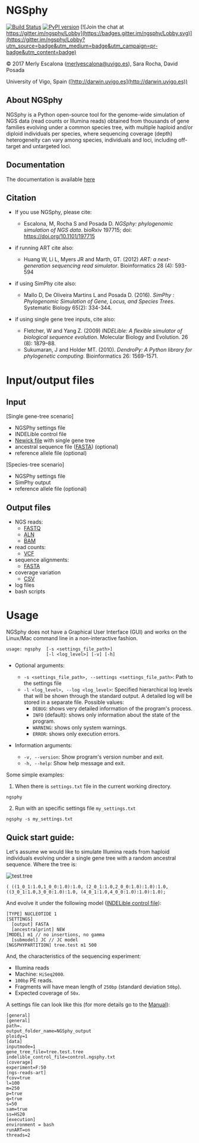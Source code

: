 
# NGSphy

[![Build Status](https://travis-ci.org/merlyescalona/ngsphy.svg?branch=master)](https://travis-ci.org/merlyescalona/ngsphy) [![PyPI version](https://badge.fury.io/py/ngsphy.svg)](https://badge.fury.io/py/ngsphy) [![Join the chat at https://gitter.im/ngsphy/Lobby](https://badges.gitter.im/ngsphy/Lobby.svg)](https://gitter.im/ngsphy/Lobby?utm_source=badge&utm_medium=badge&utm_campaign=pr-badge&utm_content=badge)

© 2017 Merly Escalona (<merlyescalona@uvigo.es>), Sara Rocha, David Posada

University of Vigo, Spain ([http://darwin.uvigo.es](http://darwin.uvigo.es))

## About NGSphy
NGSphy is a Python open-source tool for the genome-wide simulation of NGS data (read counts or Illumina reads) obtained from thousands of gene families evolving under a common species tree, with multiple haploid and/or diploid individuals per species, where sequencing coverage (depth) heterogeneity can vary among species, individuals and loci, including off-target and untargeted loci.

## Documentation

The documentation is available [here](https://github.com/merlyescalona/ngsphy/wiki)

## Citation

- If you use NGSphy, please cite:
    - Escalona, M, Rocha S and Posada D. *NGSphy: phylogenomic simulation of NGS data*. bioRxiv 197715; doi: https://doi.org/10.1101/197715

- if running ART cite also:
    - Huang W, Li L, Myers JR and Marth, GT. (2012) *ART: a next-generation sequencing read simulator*. Bioinformatics  28 (4): 593-594

- if using SimPhy cite also:
    - Mallo D, De Oliveira Martins L and Posada D. (2016). *SimPhy : Phylogenomic Simulation of Gene, Locus, and Species Trees*. Systematic Biology 65(2): 334-344.

- if using single gene tree inputs, cite also:
    - Fletcher, W and Yang Z. (2009) *INDELible: A flexible simulator of biological sequence evolution*. Molecular Biology and Evolution. 26 (8): 1879–88.
    - Sukumaran, J and Holder MT. (2010). *DendroPy: A Python library for phylogenetic computing*. Bioinformatics 26: 1569-1571.

# Input/output files

## Input

[Single gene-tree scenario]
- NGSPhy settings file
- INDELible control file
- [Newick file]() with single gene tree
- ancestral sequence file ([FASTA](https://en.wikipedia.org/wiki/FASTA_format)) (optional)
- reference allele file (optional)

[Species-tree scenario]
- NGSPhy settings file
- SimPhy output
- reference allele file (optional)

## Output files
- NGS reads:
    - [FASTQ](https://en.wikipedia.org/wiki/FASTQ_format)
    - [ALN](http://meme-suite.org/doc/clustalw-format.html)
    - [BAM](https://samtools.github.io/hts-specs/)
- read counts:
    - [VCF](https://samtools.github.io/hts-specs/)
- sequence alignments:
    - [FASTA](https://en.wikipedia.org/wiki/FASTA_format)
- coverage variation
    - [CSV](https://en.wikipedia.org/wiki/Comma-separated_values)
- log files
- bash scripts

# Usage

NGSphy does not have a Graphical User Interface (GUI) and works on the Linux/Mac command line in a non-interactive fashion.

```
usage: ngsphy  [-s <settings_file_path>]
               [-l <log_level>] [-v] [-h]
```

- Optional arguments:
    - `-s <settings_file_path>, --settings <settings_file_path>`: Path to the settings file
    - `-l <log_level>, --log <log_level>`: Specified hierarchical log levels that will be shown through the standard output. A detailed log will be stored in a separate file. Possible values:
        - `DEBUG`: shows very detailed information of the program's process.
        - `INFO` (default): shows only information about the state of the program.
        - `WARNING`: shows only system warnings.
        - `ERROR`: shows only execution errors.

- Information arguments:
    - `-v, --version`: Show program's version number and exit.
    - `-h, --help`: Show help message and exit.

Some simple examples:

1. When there is `settings.txt` file in the current working directory.
```
ngsphy
```
2. Run with an specific settings file `my_settings.txt`
```
ngsphy -s my_settings.txt
```

## Quick start guide:
Let's assume we would like to simulate Illumina reads from haploid individuals
evolving under a single gene tree with a random ancestral sequence.
Where the tree is:

![test.tree](https://github.com/merlyescalona/ngsphy/wiki/img/test2.t2.png)

```
( ((1_0_1:1.0,1_0_0:1.0):1.0, (2_0_1:1.0,2_0_0:1.0):1.0):1.0,((3_0_1:1.0,3_0_0:1.0):1.0, (4_0_1:1.0,4_0_0:1.0):1.0):1.0);
```

And evolve it under the following model ([INDELible control file](https://github.com/merlyescalona/ngsphy/wiki/Manual#)):

```
[TYPE] NUCLEOTIDE 1
[SETTINGS]
  [output] FASTA
  [ancestralprint] NEW
[MODEL] m1 // no insertions, no gamma
  [submodel] JC // JC model
[NGSPHYPARTITION] tree.test m1 500
```

And, the characteristics of the sequencing experiment:
- Illumina reads
- Machine: `HiSeq2000`.
- `100bp` PE reads.
- Fragments will have mean length of `250bp` (standard deviation `50bp`).
- Expected coverage of `50x`.

A settings file can look like this (for more details go to the [Manual](https://github.com/merlyescalona/ngsphy/wiki/Manual)):

```
[general]
[general]
path=.
output_folder_name=NGSphy_output
ploidy=1
[data]
inputmode=1
gene_tree_file=tree.test.tree
indelible_control_file=control.ngsphy.txt
[coverage]
experiment=F:50
[ngs-reads-art]
fcov=true
l=100
m=250
p=true
q=true
s=50
sam=true
ss=HS20
[execution]
environment = bash
runART=on
threads=2
```
